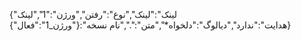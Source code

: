 {"لینک":"لینک","نوع":"رفتن","ورژن":"1","لینک هدایت":"ندارد","دیالوگ":"دلخواه*","متن":".","نام نسخه":{"ورژن_1":"فعال"}}
